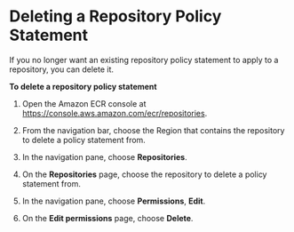 # Deleting a Repository Policy Statement<a name="delete-repository-policy"></a>

If you no longer want an existing repository policy statement to apply to a repository, you can delete it\.

**To delete a repository policy statement**

1. Open the Amazon ECR console at [https://console\.aws\.amazon\.com/ecr/repositories](https://console.aws.amazon.com/ecr/repositories)\.

1. From the navigation bar, choose the Region that contains the repository to delete a policy statement from\.

1. In the navigation pane, choose **Repositories**\.

1. On the **Repositories** page, choose the repository to delete a policy statement from\.

1. In the navigation pane, choose **Permissions**, **Edit**\.

1. On the **Edit permissions** page, choose **Delete**\.